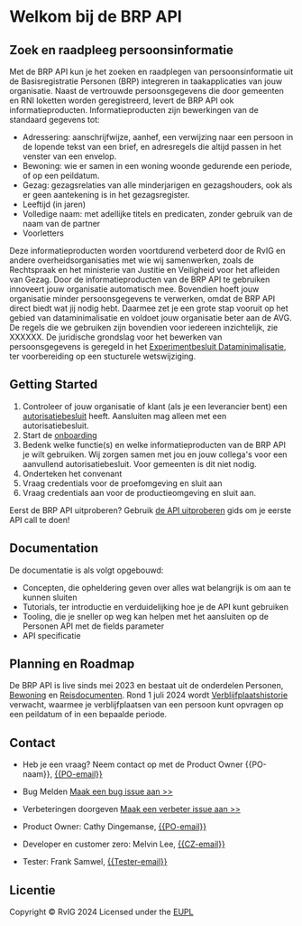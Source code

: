 # Welkom bij de BRP API
## Zoek en raadpleeg persoonsinformatie

Met de BRP API kun je het zoeken en raadplegen van persoonsinformatie uit de Basisregistratie Personen (BRP) integreren in taakapplicaties van jouw organisatie. Naast de vertrouwde persoonsgegevens die door gemeenten en RNI loketten worden geregistreerd, levert de BRP API ook informatieproducten. Informatieproducten zijn bewerkingen van de standaard gegevens tot:
- Adressering: aanschrijfwijze, aanhef, een verwijzing naar een persoon in de lopende tekst van een brief, en adresregels die altijd passen in het venster van een envelop.
- Bewoning: wie er samen in een woning woonde gedurende een periode, of op een peildatum.
- Gezag: gezagsrelaties van alle minderjarigen en gezagshouders, ook als er geen aantekening is in het gezagsregister.  
- Leeftijd (in jaren)
- Volledige naam: met adellijke titels en predicaten, zonder gebruik van de naam van de partner
- Voorletters
  
Deze informatieproducten worden voortdurend verbeterd door de RvIG en andere overheidsorganisaties met wie wij samenwerken, zoals de Rechtspraak en het ministerie van Justitie en Veiligheid voor het afleiden van Gezag. Door de informatieproducten van de BRP API te gebruiken innoveert jouw organisatie automatisch mee. Bovendien hoeft jouw organisatie minder persoonsgegevens te verwerken, omdat de BRP API direct biedt wat jij nodig hebt. Daarmee zet je een grote stap vooruit op het gebied van dataminimalisatie en voldoet jouw organisatie beter aan de AVG. De regels die we gebruiken zijn bovendien voor iedereen inzichtelijk, zie XXXXXX.
De juridische grondslag voor het bewerken van persoonsgegevens is geregeld in het [Experimentbesluit Dataminimalisatie](https://zoek.officielebekendmakingen.nl/stb-2024-96.html), ter voorbereiding op een stucturele wetswijziging.

## Getting Started
1. Controleer of jouw organisatie of klant (als je een leverancier bent) een [autorisatiebesluit](https://publicaties.rvig.nl/Besluiten_en_modelautorisaties/Besluiten/BRP_besluiten) heeft. Aansluiten mag alleen met een autorisatiebesluit.
2. Start de [onboarding](how-tos/onboarden)
3. Bedenk welke functie(s) en welke informatieproducten van de BRP API je wilt gebruiken. Wij zorgen samen met jou en jouw collega's voor een aanvullend autorisatiebesluit. Voor gemeenten is dit niet nodig.
4. Onderteken het convenant
5. Vraag credentials voor de proefomgeving en sluit aan
6. Vraag credentials aan voor de productieomgeving en sluit aan.
  
Eerst de BRP API uitproberen? Gebruik [de API uitproberen](/how-tos/uitproberen) gids om je eerste API call te doen!

## Documentation
De documentatie is als volgt opgebouwd:

- Concepten, die opheldering geven over alles wat belangrijk is om aan te kunnen sluiten
- Tutorials, ter introductie en verduidelijking hoe je de API kunt gebruiken
- Tooling, die je sneller op weg kan helpen met het aansluiten op de Personen API met de fields parameter
- API specificatie

## Planning en Roadmap
De BRP API is live sinds mei 2023 en bestaat uit de onderdelen Personen, [Bewoning]({{pagesBaseUrl}}/Haal-Centraal-BRP-bewoning) en [Reisdocumenten]({{pagesBaseUrl}}/Haal-Centraal-Reisdocumenten-bevragen). Rond 1 juli 2024 wordt [Verblijfplaatshistorie]({{pagesBaseUrl}}/Haal-Centraal-BRP-historie-bevragen) verwacht, waarmee je verblijfplaatsen van een persoon kunt opvragen op een peildatum of in een bepaalde periode. 

## Contact
* Heb je een vraag? Neem contact op met de Product Owner {{PO-naam}}, [{{PO-email}}](mailto:{{PO-email}}) 
* Bug Melden
  [Maak een bug issue aan >>](https://github.com/BRP-API/Haal-Centraal-BRP-bevragen/issues/new?assignees=&labels=bug&template=bug_report.md&title=)
* Verbeteringen doorgeven
  [Maak een verbeter issue aan >>](https://github.com/BRP-API/Haal-Centraal-BRP-bevragen/issues/new?assignees=&labels=enhancement&template=enhancement.md&title=)

* Product Owner: Cathy Dingemanse, [{{PO-email}}](mailto:{{PO-email}})
* Developer en customer zero: Melvin Lee, [{{CZ-email}}](mailto:{{CZ-email}})
* Tester: Frank Samwel, [{{Tester-email}}](mailto:{{Tester-email}})

## Licentie
Copyright &copy; RvIG 2024
Licensed under the [EUPL]({{mainBranchUrl}}/LICENCE.md)
